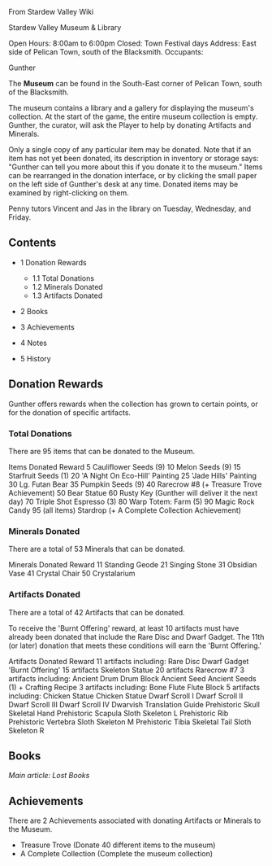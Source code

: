 From Stardew Valley Wiki

Stardew Valley Museum &amp; Library

Open Hours: 8:00am to 6:00pm Closed: Town Festival days Address: East side of Pelican Town, south of the Blacksmith. Occupants:

Gunther

The **Museum** can be found in the South-East corner of Pelican Town, south of the Blacksmith.

The museum contains a library and a gallery for displaying the museum's collection. At the start of the game, the entire museum collection is empty. Gunther, the curator, will ask the Player to help by donating Artifacts and Minerals.

Only a single copy of any particular item may be donated. Note that if an item has not yet been donated, its description in inventory or storage says: "Gunther can tell you more about this if you donate it to the museum." Items can be rearranged in the donation interface, or by clicking the small paper on the left side of Gunther's desk at any time. Donated items may be examined by right-clicking on them.

Penny tutors Vincent and Jas in the library on Tuesday, Wednesday, and Friday.

## Contents

- 1 Donation Rewards
  
  - 1.1 Total Donations
  - 1.2 Minerals Donated
  - 1.3 Artifacts Donated
- 2 Books
- 3 Achievements
- 4 Notes
- 5 History

## Donation Rewards

Gunther offers rewards when the collection has grown to certain points, or for the donation of specific artifacts.

### Total Donations

There are 95 items that can be donated to the Museum.

Items Donated Reward 5 Cauliflower Seeds (9) 10 Melon Seeds (9) 15 Starfruit Seeds (1) 20 'A Night On Eco-Hill' Painting 25 'Jade Hills' Painting 30 Lg. Futan Bear 35 Pumpkin Seeds (9) 40 Rarecrow #8 (+ Treasure Trove Achievement) 50 Bear Statue 60 Rusty Key (Gunther will deliver it the next day) 70 Triple Shot Espresso (3) 80 Warp Totem: Farm (5) 90 Magic Rock Candy 95 (all items) Stardrop (+ A Complete Collection Achievement)

### Minerals Donated

There are a total of 53 Minerals that can be donated.

Minerals Donated Reward 11 Standing Geode 21 Singing Stone 31 Obsidian Vase 41 Crystal Chair 50 Crystalarium

### Artifacts Donated

There are a total of 42 Artifacts that can be donated.

To receive the 'Burnt Offering' reward, at least 10 artifacts must have already been donated that include the Rare Disc and Dwarf Gadget. The 11th (or later) donation that meets these conditions will earn the 'Burnt Offering.'

Artifacts Donated Reward 11 artifacts including: Rare Disc Dwarf Gadget 'Burnt Offering' 15 artifacts Skeleton Statue 20 artifacts Rarecrow #7 3 artifacts including: Ancient Drum Drum Block Ancient Seed Ancient Seeds (1) + Crafting Recipe 3 artifacts including: Bone Flute Flute Block 5 artifacts including: Chicken Statue Chicken Statue Dwarf Scroll I Dwarf Scroll II Dwarf Scroll III Dwarf Scroll IV Dwarvish Translation Guide Prehistoric Skull Skeletal Hand Prehistoric Scapula Sloth Skeleton L Prehistoric Rib Prehistoric Vertebra Sloth Skeleton M Prehistoric Tibia Skeletal Tail Sloth Skeleton R

## Books

*Main article: Lost Books*

## Achievements

There are 2 Achievements associated with donating Artifacts or Minerals to the Museum.

- Treasure Trove (Donate 40 different items to the museum)
- A Complete Collection (Complete the museum collection)